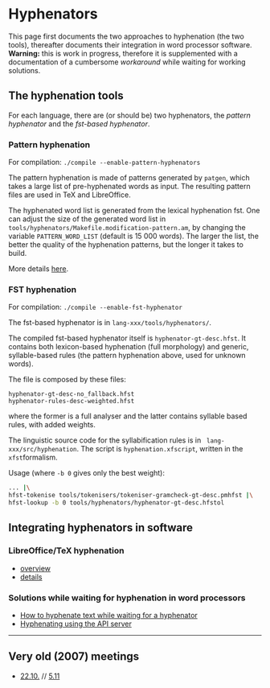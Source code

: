 # Hyphenators

This page first documents the two approaches to hyphenation (the two tools), thereafter documents their integration in word processor software. **Warning:** this is work in progress, therefore it is supplemented with a documentation of a cumbersome _workaround_ while waiting for working solutions.

## The hyphenation tools

For each language, there are (or should be) two hyphenators, the _pattern hyphenator_ and the _fst-based hyphenator_.

### Pattern hyphenation

For compilation: `./compile --enable-pattern-hyphenators`

The pattern hyphenation is made of patterns generated by `patgen`, which takes a
large list of pre-hyphenated words as input. The resulting pattern files are used
in TeX and LibreOffice.

The hyphenated word list is generated from the lexical hyphenation fst. One can
adjust the size of the generated word list in
`tools/hyphenators/Makefile.modification-pattern.am`, by changing the variable
`PATTERN_WORD_LIST` (default is 15 000 words). The larger the list, the better
the quality of the hyphenation patterns, but the longer it takes to build.

More details [here](TeX/HowToBuildTexHyphenators.md).

### FST hyphenation

For compilation: `./compile --enable-fst-hyphenator`

The fst-based hyphenator is in `lang-xxx/tools/hyphenators/`.

The compiled fst-based hyphenator itself is `hyphenator-gt-desc.hfst`. It contains both lexicon-based hyphenation (full morphology) and generic, syllable-based rules (the pattern hyphenation above, used for unknown words).

The file is composed by these files:

```
hyphenator-gt-desc-no_fallback.hfst
hyphenator-rules-desc-weighted.hfst
```

where the former is a full analyser and the latter contains syllable based rules, with added weights.

The linguistic source code for the syllabification rules is in ` lang-xxx/src/hyphenation`. The script is `hyphenation.xfscript`, written in the `xfst`formalism.

Usage (where `-b 0` gives only the best weight):

```sh
... |\
hfst-tokenise tools/tokenisers/tokeniser-gramcheck-gt-desc.pmhfst |\
hfst-lookup -b 0 tools/hyphenators/hyphenator-gt-desc.hfstol
```

## Integrating hyphenators in software

### LibreOffice/TeX hyphenation

- [overview](TeX/index.md)
- [details](TeX/HowToBuildTexHyphenators.md)

### Solutions while waiting for hyphenation in word processors

- [How to hyphenate text while waiting for a hyphenator](how-to-hyphenate-without-hyphenator.md)
- [Hyphenating using the API server](API-hyphenation.md)

---

## Very old (2007) meetings

- [22.10.](hyphen-bug-2007-10-22.md) // [5.11](hyph-meeting-2007-11-05.md)
